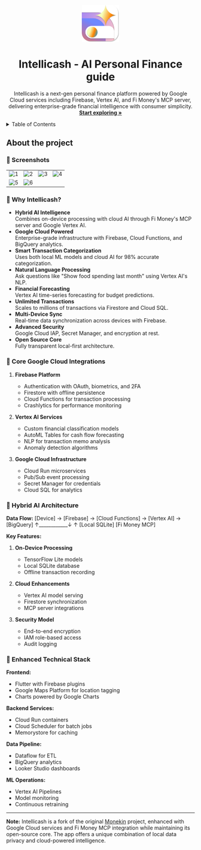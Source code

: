 <!-- PROJECT LOGO -->
<br />
<div align="center">
    <img src="assets/resources/appIcon.png"  alt="App Icon" width="100" height="100">

  <h1 align="center">Intellicash - AI Personal Finance guide</h1>

  <p align="center">
    Intellicash is a next-gen personal finance platform powered by Google Cloud services including Firebase, Vertex AI, and Fi Money's MCP server, delivering enterprise-grade financial intelligence with consumer simplicity.
    <br />
    <a href="#about-the-project"><strong>Start exploring »</strong></a>
    <br />
  </p>
</div>

<!-- TABLE OF CONTENTS -->
<details>
  <summary>Table of Contents</summary>
  <ol>
    <li>
      <a href="#about-the-project">About The Project</a>
      <ul>
        <li><a href="#why-intellicash">Why Intellicash?</a></li>
        <li><a href="#core-google-cloud-integrations">Core Google Cloud Integrations</a></li>
        <li><a href="#hybrid-ai-architecture">Hybrid AI Architecture</a></li>
        <li><a href="#enhanced-technical-stack">Enhanced Technical Stack</a></li>
      </ul>
    </li>
    <li>
      <a href="#run-the-code-locally-">Run the code locally</a>
      <ul>
        <li><a href="#prerequisites">Prerequisites</a></li>
        <li><a href="#installation">Installation</a></li>
      </ul>
    </li>
    <li>
      <a href="#contributing-">Contributing</a>
      <ul>
        <li><a href="#how-to-get-started">How to get started</a></li>
        <li><a href="#why-to-contribute">Why to contribute?</a></li>
      </ul>
    </li>
  </ol>
</details>

## About the project

### 📸 Screenshots

|                                                                                                                    |                                                                                                                    |                                                                                                                    |                                                                                                                    |
| :----------------------------------------------------------------------------------------------------------------: | :----------------------------------------------------------------------------------------------------------------: | :----------------------------------------------------------------------------------------------------------------: | :----------------------------------------------------------------------------------------------------------------: |
| ![1](https://github.com/enrique-lozano/Monekin/blob/main/app-marketplaces/screenshots/en/Mockups/Diapositiva1.PNG) | ![2](https://github.com/enrique-lozano/Monekin/blob/main/app-marketplaces/screenshots/en/Mockups/Diapositiva2.PNG) | ![3](https://github.com/enrique-lozano/Monekin/blob/main/app-marketplaces/screenshots/en/Mockups/Diapositiva3.PNG) | ![4](https://github.com/enrique-lozano/Monekin/blob/main/app-marketplaces/screenshots/en/Mockups/Diapositiva4.PNG) |
| ![5](https://github.com/enrique-lozano/Monekin/blob/main/app-marketplaces/screenshots/en/Mockups/Diapositiva5.PNG) | ![6](https://github.com/enrique-lozano/Monekin/blob/main/app-marketplaces/screenshots/en/Mockups/Diapositiva6.PNG) |

### 🌟 Why Intellicash? 

- **Hybrid AI Intelligence**  
  Combines on-device processing with cloud AI through Fi Money's MCP server and Google Vertex AI.
- **Google Cloud Powered**  
  Enterprise-grade infrastructure with Firebase, Cloud Functions, and BigQuery analytics.
- **Smart Transaction Categorization**  
  Uses both local ML models and cloud AI for 98% accurate categorization.
- **Natural Language Processing**  
  Ask questions like "Show food spending last month" using Vertex AI's NLP.
- **Financial Forecasting**  
  Vertex AI time-series forecasting for budget predictions.
- **Unlimited Transactions**  
  Scales to millions of transactions via Firestore and Cloud SQL.
- **Multi-Device Sync**  
  Real-time data synchronization across devices with Firebase.
- **Advanced Security**  
  Google Cloud IAP, Secret Manager, and encryption at rest.
- **Open Source Core**  
  Fully transparent local-first architecture.

### 🚀 Core Google Cloud Integrations

1. **Firebase Platform**
   - Authentication with OAuth, biometrics, and 2FA
   - Firestore with offline persistence
   - Cloud Functions for transaction processing
   - Crashlytics for performance monitoring

2. **Vertex AI Services**
   - Custom financial classification models
   - AutoML Tables for cash flow forecasting
   - NLP for transaction memo analysis
   - Anomaly detection algorithms

3. **Google Cloud Infrastructure**
   - Cloud Run microservices
   - Pub/Sub event processing
   - Secret Manager for credentials
   - Cloud SQL for analytics

### 🔄 Hybrid AI Architecture

**Data Flow:**
[Device] → [Firebase] → [Cloud Functions] → [Vertex AI] → [BigQuery] ↑____________↓ ↑ [Local SQLite] [Fi Money MCP]


**Key Features:**
1. **On-Device Processing**
   - TensorFlow Lite models
   - Local SQLite database
   - Offline transaction recording

2. **Cloud Enhancements**
   - Vertex AI model serving
   - Firestore synchronization
   - MCP server integrations

3. **Security Model**
   - End-to-end encryption
   - IAM role-based access
   - Audit logging

### 🔧 Enhanced Technical Stack

**Frontend:**
- Flutter with Firebase plugins
- Google Maps Platform for location tagging
- Charts powered by Google Charts

**Backend Services:**
- Cloud Run containers
- Cloud Scheduler for batch jobs
- Memorystore for caching

**Data Pipeline:**
- Dataflow for ETL
- BigQuery analytics
- Looker Studio dashboards

**ML Operations:**
- Vertex AI Pipelines
- Model monitoring
- Continuous retraining

<!--## Run the code locally 🚀🧑‍💻



## Contributing 🙋🏻
-->

---

**Note:** Intellicash is a fork of the original [Monekin](https://github.com/enrique-lozano/Monekin) project, enhanced with Google Cloud services and Fi Money MCP integration while maintaining its open-source core. The app offers a unique combination of local data privacy and cloud-powered intelligence.
